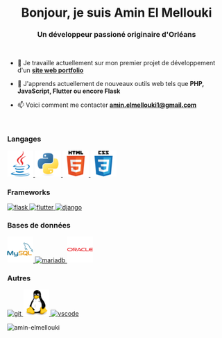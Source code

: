 <h1 align="center">Bonjour, je suis Amin El Mellouki</h1>
<h3 align="center">Un développeur passioné originaire d'Orléans</h3>
<br>

- 🔭 Je travaille actuellement sur mon premier projet de développement d'un [**site web portfolio**](https://github.com/amin-elmellouki/Site-Web-Portfolio)

- 🌱 J'apprends actuellement de nouveaux outils web tels que **PHP, JavaScript, Flutter ou encore Flask**

- 📫 Voici comment me contacter **amin.elmellouki1@gmail.com**
<br>

<!-- Section Langages -->
<h3 align="left">Langages </h3>
<p align="left">
  <a href="https://www.java.com" target="_blank" rel="noreferrer">
    <img src="https://raw.githubusercontent.com/devicons/devicon/master/icons/java/java-original.svg" alt="java" width="60" height="60"/>
  </a> 
  <a href="https://www.python.org" target="_blank" rel="noreferrer">
    <img src="https://raw.githubusercontent.com/devicons/devicon/master/icons/python/python-original.svg" alt="python" width="60" height="60"/>
  </a> 
  <a href="https://www.w3.org/html/" target="_blank" rel="noreferrer">
    <img src="https://raw.githubusercontent.com/devicons/devicon/master/icons/html5/html5-original-wordmark.svg" alt="html5" width="60" height="60"/>
  </a> 
  <a href="https://www.w3schools.com/css/" target="_blank" rel="noreferrer">
    <img src="https://raw.githubusercontent.com/devicons/devicon/master/icons/css3/css3-original-wordmark.svg" alt="css3" width="60" height="60"/>
  </a>
</p>

<!-- Section Frameworks -->
<h3 align="left">Frameworks </h3>
<p align="left">
  <a href="https://flask.palletsprojects.com/" target="_blank" rel="noreferrer">
    <img src="https://www.vectorlogo.zone/logos/palletsprojects_flask/palletsprojects_flask-icon.svg" alt="flask"/>
  </a> 
  <a href="https://flutter.dev" target="_blank" rel="noreferrer">
    <img src="https://www.vectorlogo.zone/logos/flutterio/flutterio-icon.svg" alt="flutter"/>
  </a> 
  <a href="https://www.djangoproject.com/" target="_blank" rel="noreferrer">
  <img src="https://www.vectorlogo.zone/logos/djangoproject/djangoproject-ar21.svg" alt="django"/>
</a>
</p>

<!-- Section Bases de données -->
<h3 align="left">Bases de données </h3>
<p align="left">
  <a href="https://www.mysql.com/" target="_blank" rel="noreferrer">
    <img src="https://raw.githubusercontent.com/devicons/devicon/master/icons/mysql/mysql-original-wordmark.svg" alt="mysql" width="60" height="60"/>
  </a> 
  <a href="https://mariadb.org/" target="_blank" rel="noreferrer">
    <img src="https://www.vectorlogo.zone/logos/mariadb/mariadb-icon.svg" alt="mariadb" width="60" height="60"/>
  </a> 
  <a href="https://www.oracle.com/" target="_blank" rel="noreferrer">
    <img src="https://raw.githubusercontent.com/devicons/devicon/master/icons/oracle/oracle-original.svg" alt="oracle" width="60" height="60"/>
  </a> 
</p>

<!-- Section Autres -->
<h3 align="left">Autres </h3>
<p align="left">
  <a href="https://git-scm.com/" target="_blank" rel="noreferrer">
    <img src="https://www.vectorlogo.zone/logos/git-scm/git-scm-icon.svg" alt="git"/>
  </a> 
  <a href="https://www.linux.org/" target="_blank" rel="noreferrer">
    <img src="https://raw.githubusercontent.com/devicons/devicon/master/icons/linux/linux-original.svg" alt="linux" width="60" height="60"/>
  </a>
  <a href="https://code.visualstudio.com/" target="_blank" rel="noreferrer">
    <img src="https://upload.vectorlogo.zone/logos/visualstudio_code/images/a4381320-f83c-4a29-9db3-b241c1d096b1.svg" alt="vscode" width ="60" height="60"/>
  </a>
</p>


<p><img align="center" src="https://github-readme-stats.vercel.app/api/top-langs?username=amin-elmellouki&show_icons=true&locale=en&layout=compact" alt="amin-elmellouki" /></p>

